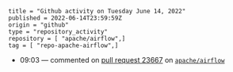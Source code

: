 ```
title = "Github activity on Tuesday June 14, 2022"
published = 2022-06-14T23:59:59Z
origin = "github"
type = "repository_activity"
repository = [ "apache/airflow",]
tag = [ "repo-apache-airflow",]
```

* 09:03 — commented on [pull request 23667](https://github.com/apache/airflow/pull/23667) on [`apache/airflow`](https://github.com/apache/airflow)

